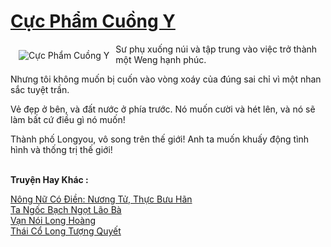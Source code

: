 <a href="https://truyenwiki.net/cuc-pham-cuong-y.35605/" title="Cực Phẩm Cuồng Y"><h1>Cực Phẩm Cuồng Y</h1></a><div style="display:table"><img align="right" style="float: left; padding: 10px;" src="https://truyenwiki.net/a/img/str/src/35605.jpg" alt="Cực Phẩm Cuồng Y">Sư phụ xuống núi và tập trung vào việc trở thành một Weng hạnh phúc.<p></p> Nhưng tôi không muốn bị cuốn vào vòng xoáy của đúng sai chỉ vì một nhan sắc tuyệt trần.<p></p> Vẻ đẹp ở bên, và đất nước ở phía trước. Nó muốn cười và hét lên, và nó sẽ làm bất cứ điều gì nó muốn!<p></p> Thành phố Longyou, vô song trên thế giới! Anh ta muốn khuấy động tình hình và thống trị thế giới!</div><p><br><b>Truyện Hay Khác :</b></p><a href="https://truyenwiki.net/nong-nu-co-dien-nuong-tu-thuc-buu-han.39299/" alt="Nông Nữ Có Điền: Nương Tử, Thực Bưu Hãn">Nông Nữ Có Điền: Nương Tử, Thực Bưu Hãn</a><br/><a href="https://github.com/nownovels/topcv/tree/master/truyenhay/36131" alt="Ta Ngốc Bạch Ngọt Lão Bà">Ta Ngốc Bạch Ngọt Lão Bà</a><br/><a href="https://sangtacviet.wordpress.com/2020/10/22/van-noi-long-hoang/" alt="Vạn Nói Long Hoàng">Vạn Nói Long Hoàng</a><br/><a href="https://github.com/nownovels/topcv/tree/master/truyenhay/35567" alt="Thái Cổ Long Tượng Quyết">Thái Cổ Long Tượng Quyết</a><br/>